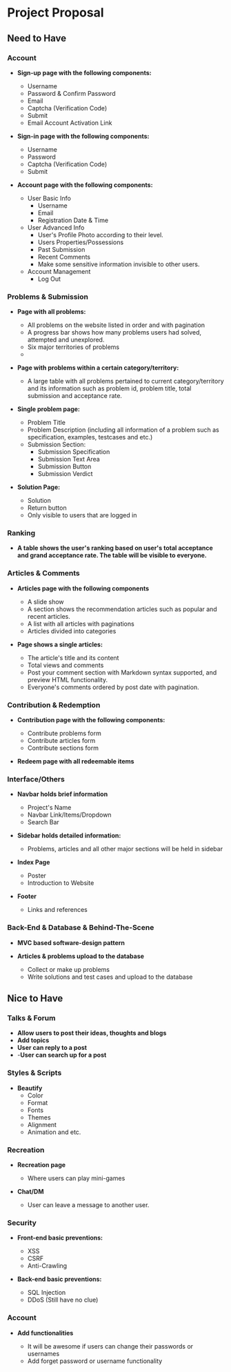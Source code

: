 ﻿# Project Proposal

## Need to Have

### Account 

- **Sign-up page with the following components:**
	- Username
	- Password & Confirm Password
	- Email
	- Captcha (Verification Code)
	- Submit 
	- Email Account Activation Link

- **Sign-in page with the following components:**
	- Username
	- Password
	- Captcha (Verification Code)
	- Submit 
	
- **Account page with the following components:**
	- User Basic Info
		- Username
		- Email
		- Registration Date & Time
	- User Advanced Info
		- User's Profile Photo according to their level.
		- Users Properties/Possessions
		- Past Submission
		- Recent Comments
		- Make some sensitive information invisible to other users.
	- Account Management
		- Log Out

### Problems & Submission

- **Page with all problems:**
	- All problems on the website listed in order and with pagination
	- A progress bar shows how many problems users had solved, attempted and unexplored.
	- Six major territories of problems
	- 
- **Page with problems within a certain category/territory:**
	- A large table with all problems pertained to current category/territory and its information such as problem id, problem title, total submission and acceptance rate.

- **Single problem page:**
	- Problem Title
	- Problem Description (including all information of a problem such as specification, examples, testcases and etc.)
	- Submission Section:
		- Submission Specification
		- Submission Text Area
		- Submission Button
		- Submission Verdict

- **Solution Page:**
	- Solution
	- Return button
	- Only visible to users that are logged in


### Ranking

- **A table shows the user's ranking based on user's total acceptance and grand acceptance rate. The table will be visible to everyone.**
	
### Articles & Comments

- **Articles page with the following components**
	- A slide show
	- A section shows the recommendation articles such as popular and recent articles.
	- A list with all articles with paginations
	- Articles divided into categories
	
- **Page shows a single articles:**
	- The article's title and its content
	- Total views and comments
	- Post your comment section with Markdown syntax supported, and preview HTML functionality.
	- Everyone's comments ordered by post date with pagination.
	
### Contribution & Redemption

- **Contribution page with the following components:**
	- Contribute problems form
	- Contribute articles form
	- Contribute sections form
	
- **Redeem page with all redeemable items**


### Interface/Others

- **Navbar holds brief information**
	- Project's Name
	- Navbar Link/Items/Dropdown
	- Search Bar
	
- **Sidebar holds detailed information:**
	- Problems, articles and all other major sections will be held in sidebar

- **Index Page**
	- Poster
	- Introduction to Website

- **Footer**
	- Links and references

### Back-End & Database & Behind-The-Scene

- **MVC based software-design pattern**
- **Articles & problems upload to the database**

	- Collect or make up problems 
	- Write solutions and test cases and upload to the database


## Nice to Have

### Talks & Forum
- **Allow users to post their ideas, thoughts and blogs**
- **Add topics**
- **User can reply to a post**
- -**User can search up for a post**

### Styles & Scripts
- **Beautify**
	- Color
	- Format
	- Fonts
	- Themes
	- Alignment
	- Animation and etc.

### Recreation 
- **Recreation page**
	- Where users can play mini-games
	
- **Chat/DM**
	- User can leave a message to another user.

### Security
- **Front-end basic preventions:**
	- XSS
	- CSRF
	- Anti-Crawling

- **Back-end basic preventions:**
	- SQL Injection
	- DDoS (Still have no clue)

### Account

- **Add functionalities**

	- It will be awesome if users can change their passwords or usernames
	- Add forget password or username functionality


